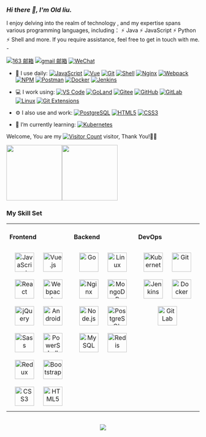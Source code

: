 <link rel="stylesheet" type="text/css" href="./beautiful.css">

### _Hi there 👋, I'm Old liu._

I enjoy delving into the realm of technology , and my expertise spans various programming languages, including：
⚡ Java
⚡ JavaScript
⚡ Python
⚡ Shell
and more. If you require assistance, feel free to get in touch with me. -


[![163 邮箱](https://img.shields.io/badge/-163%20Mail-FC1F1F?style=plastic&link=mailto:ndlxp2008@163.com)](mailto:ndlxp2008@163.com)
[![gmail 邮箱](https://img.shields.io/badge/Gmail-D14836?logo=gmail&logoColor=white)](mailto:ndlxp2008@gmail.com)
[![WeChat](https://img.shields.io/badge/WeChat-07C160?logo=wechat&logoColor=white)](https://github.com/ndlxp2008)

- 🚀 I use daily:
  [![JavaScript](https://img.shields.io/badge/JavaScript-000000?logo=JavaScript&logoColor=FFCA28)](https://github.com/ndlxp2008)
  [![Vue](https://img.shields.io/badge/Vue.js-35495E?logo=vue.js&logoColor=4FC08D)](https://github.com/ndlxp2008)
  [![Git](https://img.shields.io/badge/-Git-000000?logo=git&logoColor=FF7043)](https://github.com/ndlxp2008)
  [![Shell](https://img.shields.io/badge/-Shell-4EC422?logo=Shell&logoColor=FF7043)](https://github.com/ndlxp2008)
  [![Nginx](https://img.shields.io/badge/-Nginx-F6C915?logo=nginx&logoColor=029137)](https://github.com/ndlxp2008)
  [![Webpack](https://img.shields.io/badge/-webpack-2B3A42?logo=webpack&logoColor=75AFCC)](https://github.com/ndlxp2008)
  [![NPM](https://img.shields.io/badge/-NPM-2875E3?logo=npm&logoColor=029137)](https://github.com/ndlxp2008)
  [![Postman](https://img.shields.io/badge/-Postman-7A1FA2?logo=postman&logoColor=FC8019)](https://github.com/ndlxp2008)
  [![Docker](https://img.shields.io/badge/docker-20232A?logo=docker&logoColor=61DAFB)](https://github.com/ndlxp2008)
  [![Jenkins](https://img.shields.io/badge/-Jenkins-F6C915?logo=jenkins&logoColor=F16061)](https://github.com/ndlxp2008)

- 💻 I work using:
  [![VS Code](https://img.shields.io/badge/-VS%20Code-007ACC?style=plastic&logo=visual-studio-code)](https://github.com/ndlxp2008)
  [![GoLand](https://img.shields.io/badge/-GoLand-000?logo=goland&logoColor=00ACC1)](https://github.com/ndlxp2008)
  [![Gitee](https://img.shields.io/badge/-Gitee-A80025?logo=gitee&logoColor=F16061)](https://github.com/ndlxp2008)
  [![GitHub](https://img.shields.io/badge/-GitHub-181717?style=plastic&logo=github)](https://github.com/ndlxp2008)
  [![GitLab](https://img.shields.io/badge/-GitLab-FCA121?style=plastic&logo=gitlab)](https://github.com/ndlxp2008)
  [![Linux](https://img.shields.io/badge/-Linux-F16061?logo=linux&logoColor=000)](https://github.com/ndlxp2008)
  [![Git Extensions](https://img.shields.io/badge/-Git%20Extensions-green?logo=git%20extensions&logoColor=DE3929)](https://github.com/ndlxp2008)

- ⚙️ I also use and work:
  [![PostgreSQL](https://img.shields.io/badge/-PostgreSQL-336791?style=plastic&logo=postgresql)](https://github.com/ndlxp2008)
  [![HTML5](https://img.shields.io/badge/-HTML5-E34F26?style=plastic&logo=html5&logoColor=white)](https://github.com/ndlxp2008)
  [![CSS3](https://img.shields.io/badge/-CSS3-1572B6?style=plastic&logo=css3)](https://github.com/ndlxp2008)

- 🌱 I’m currently learning:
  [![Kubernetes](https://img.shields.io/badge/-Kubernetes-F5F5F5?logo=Kubernetes&logoColor=316CE6)](https://github.com/ndlxp2008)


Welcome, You are my [![Visitor Count](https://profile-counter.glitch.me/ndlxp2008/count.svg)](https://github.com/ndlxp2008) visitor, Thank You!🎉🎉

<!-- [![Top Langs](https://github-readme-stats.vercel.app/api/top-langs/?username=ndlxp2008&theme=flag-india)](https://github.com/ndlxp2008/github-readme-stats) -->

[<span><img src="https://github-readme-stats.vercel.app/api/top-langs/?username=ndlxp2008&layout=compact" height=145/></span><span><img src="https://github-readme-stats.vercel.app/api?username=ndlxp2008&count_private=true&show_icons=true" height=145/></span>](https://github.com/ndlxp2008)

<!--
<table border="0">
<tr>
<td valign="top">
<img src="https://github-readme-stats.vercel.app/api/top-langs/?username=ndlxp2008&layout=compact" alt="Top Langs" height="160" />
</td>
<td valign="top">
<img src="https://github-readme-stats.vercel.app/api?username=ndlxp2008&show_icons=true" alt="ndlxp2008's GitHub stats" height="160" />
</td>
</tr>
</table>
-->

<!--
![Top Langs](https://github-readme-stats.vercel.app/api/top-langs/?username=ndlxp2008&layout=compact)
![ndlxp2008's GitHub stats](https://github-readme-stats.vercel.app/api?username=ndlxp2008&show_icons=true)
-->

### My Skill Set
<table><tr><td valign="top" width="33%">



#### Frontend
<div align="center">
<img style="margin: 10px" src="https://profilinator.rishav.dev/skills-assets/javascript-original.svg" alt="JavaScript" height="50" />
<img style="margin: 10px" src="https://profilinator.rishav.dev/skills-assets/vuejs-original-wordmark.svg" alt="Vue.js" height="50" />
<img style="margin: 10px" src="https://profilinator.rishav.dev/skills-assets/react-original-wordmark.svg" alt="React" height="50" />
<img style="margin: 10px" src="https://profilinator.rishav.dev/skills-assets/webpack-original.svg" alt="Webpack" height="50" />
<img style="margin: 10px" src="https://profilinator.rishav.dev/skills-assets/jquery.png" alt="jQuery" height="50" />
<img style="margin: 10px" src="https://profilinator.rishav.dev/skills-assets/android-original-wordmark.svg" alt="Android" height="50" />
<img style="margin: 10px" src="https://profilinator.rishav.dev/skills-assets/sass-original.svg" alt="Sass" height="50" />
<img style="margin: 10px" src="https://profilinator.rishav.dev/skills-assets/powershell.png" alt="PowerShell" height="50" />
<img style="margin: 10px" src="https://profilinator.rishav.dev/skills-assets/redux-original.svg" alt="Redux" height="50" />
<img style="margin: 10px" src="https://profilinator.rishav.dev/skills-assets/bootstrap-plain.svg" alt="Bootstrap" height="50" />
<img style="margin: 10px" src="https://profilinator.rishav.dev/skills-assets/css3-original-wordmark.svg" alt="CSS3" height="50" />
<img style="margin: 10px" src="https://profilinator.rishav.dev/skills-assets/html5-original-wordmark.svg" alt="HTML5" height="50" />
</div>

</td>
<td valign="top" width="33%">

#### Backend
<div align="center">
<img style="margin: 10px" src="https://profilinator.rishav.dev/skills-assets/go-original.svg" alt="Go" height="50" />
<img style="margin: 10px" src="https://profilinator.rishav.dev/skills-assets/linux-original.svg" alt="Linux" height="50" />
<img style="margin: 10px" src="https://profilinator.rishav.dev/skills-assets/nginx-original.svg" alt="Nginx" height="50" />
<img style="margin: 10px" src="https://profilinator.rishav.dev/skills-assets/mongodb-original-wordmark.svg" alt="MongoDB" height="50" />
<img style="margin: 10px" src="https://profilinator.rishav.dev/skills-assets/nodejs-original-wordmark.svg" alt="Node.js" height="50" />
<img style="margin: 10px" src="https://profilinator.rishav.dev/skills-assets/postgresql-original-wordmark.svg" alt="PostgreSQL" height="50" />
<img style="margin: 10px" src="https://profilinator.rishav.dev/skills-assets/mysql-original-wordmark.svg" alt="MySQL" height="50" />
<img style="margin: 10px" src="https://profilinator.rishav.dev/skills-assets/redis-original-wordmark.svg" alt="Redis" height="50" />
</div>

</td>
<td valign="top" width="33%">

#### DevOps
<div align="center">
<img style="margin: 10px" src="https://profilinator.rishav.dev/skills-assets/kubernetes-icon.svg" alt="Kubernetes" height="50" />
<img style="margin: 10px" src="https://profilinator.rishav.dev/skills-assets/git-scm-icon.svg" alt="Git" height="50" />
<img style="margin: 10px" src="https://profilinator.rishav.dev/skills-assets/jenkins-icon.svg" alt="Jenkins" height="50" />
<img style="margin: 10px" src="https://profilinator.rishav.dev/skills-assets/docker-original-wordmark.svg" alt="Docker" height="50" />
<img style="margin: 10px" src="https://profilinator.rishav.dev/skills-assets/gitlab.svg" alt="GitLab" height="50" />
</div>
</td>
</tr>
</table>

<br/>
<div align="center">
  <a href="https://raw.githubusercontent.com/ndlxp2008/nav/master/static/images/buymeacoffee.jpg" target="_blank" style="display: inline-block;">
    <img
        src="https://img.shields.io/badge/Donate-Buy%20Me%20A%20Coffee-orange.svg?style=flat-square"
        align="center"
    />
  </a>
</div>
